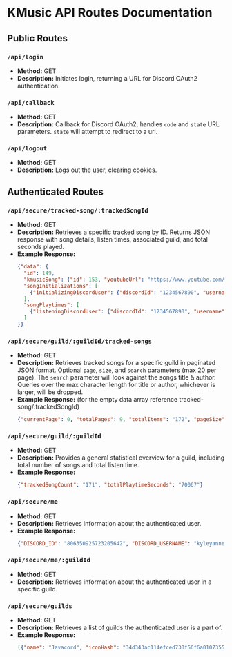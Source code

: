 # KMusic API Routes Documentation

## Public Routes

### `/api/login`
- **Method:** GET
- **Description:** Initiates login, returning a URL for Discord OAuth2 authentication.

### `/api/callback`
- **Method:** GET
- **Description:** Callback for Discord OAuth2; handles `code` and `state` URL parameters. `state` will attempt to redirect to a url.

### `/api/logout`
- **Method:** GET
- **Description:** Logs out the user, clearing cookies.

## Authenticated Routes

### `/api/secure/tracked-song/:trackedSongId`
- **Method:** GET
- **Description:** Retrieves a specific tracked song by ID. Returns JSON response with song details, listen times, associated guild, and total seconds played.
- **Example Response:**
  ```json
  {"data": {
    "id": 149,
    "kmusicSong": {"id": 153, "youtubeUrl": "https://www.youtube.com/watch?v=x4ygVwbOyJU"},
    "songInitializations": [
      {"initializingDiscordUser": {"discordId": "1234567890", "username": "user#1234"}, "timesInitialized": 1}
    ],
    "songPlaytimes": [
      {"listeningDiscordUser": {"discordId": "1234567890", "username": "user#1234"}, "secondsListened": 6090}
    ]
  }}
  ```

### `/api/secure/guild/:guildId/tracked-songs`
- **Method:** GET
- **Description:** Retrieves tracked songs for a specific guild in paginated JSON format. Optional `page`, `size`, and `search` parameters (max 20 per page). The `search` parameter will look against the songs title & author. Queries over the max character length for title or author, whichever is larger, will be dropped.
- **Example Response:** (for the empty data array reference tracked-song/:trackedSongId)
  ```json
  {"currentPage": 0, "totalPages": 9, "totalItems": "172", "pageSize": 20, "data": [...]}
  ```
### `/api/secure/guild/:guildId`
- **Method:** GET
- **Description:** Provides a general statistical overview for a guild, including total number of songs and total listen time.
- **Example Response:**
  ```json
  {"trackedSongCount": "171", "totalPlaytimeSeconds": "70067"}
  ```
### `/api/secure/me`
- **Method:** GET
- **Description:** Retrieves information about the authenticated user.
- **Example Response:**
  ```json
  {"DISCORD_ID": "806350925723205642", "DISCORD_USERNAME": "kyleyannelli", "DISCORD_AVATAR": "7e0f67b09adcf774a3b1e48d7ffd9508", "TOTAL_LISTEN_SECONDS": "70307", "TOTAL_INITIALIZATIONS": "70", "LISTEN_SECONDS_BY_GUILD": [...]}
  ```
### `/api/secure/me/:guildId`
- **Method:** GET
- **Description:** Retrieves information about the authenticated user in a specific guild.

### `/api/secure/guilds`
- **Method:** GET
- **Description:** Retrieves a list of guilds the authenticated user is a part of.
- **Example Response:**
  ```json
  [{"name": "Javacord", "iconHash": "34d343ac114efced730f56f6a0107355", "id": "151037561152733184"}, ...]
  ```
